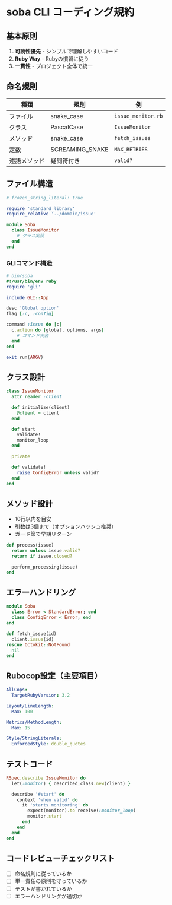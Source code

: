 # soba CLI コーディング規約

## 基本原則

1. **可読性優先** - シンプルで理解しやすいコード
2. **Ruby Way** - Rubyの慣習に従う
3. **一貫性** - プロジェクト全体で統一

## 命名規則

| 種類 | 規則 | 例 |
|-----|------|-----|
| ファイル | snake_case | `issue_monitor.rb` |
| クラス | PascalCase | `IssueMonitor` |
| メソッド | snake_case | `fetch_issues` |
| 定数 | SCREAMING_SNAKE | `MAX_RETRIES` |
| 述語メソッド | 疑問符付き | `valid?` |

## ファイル構造

```ruby
# frozen_string_literal: true

require 'standard_library'
require_relative '../domain/issue'

module Soba
  class IssueMonitor
    # クラス実装
  end
end
```

### GLIコマンド構造

```ruby
# bin/soba
#!/usr/bin/env ruby
require 'gli'

include GLI::App

desc 'Global option'
flag [:c, :config]

command :issue do |c|
  c.action do |global, options, args|
    # コマンド実装
  end
end

exit run(ARGV)
```

## クラス設計

```ruby
class IssueMonitor
  attr_reader :client

  def initialize(client)
    @client = client
  end

  def start
    validate!
    monitor_loop
  end

  private

  def validate!
    raise ConfigError unless valid?
  end
end
```

## メソッド設計

- 10行以内を目安
- 引数は3個まで（オプションハッシュ推奨）
- ガード節で早期リターン

```ruby
def process(issue)
  return unless issue.valid?
  return if issue.closed?

  perform_processing(issue)
end
```

## エラーハンドリング

```ruby
module Soba
  class Error < StandardError; end
  class ConfigError < Error; end
end

def fetch_issue(id)
  client.issue(id)
rescue Octokit::NotFound
  nil
end
```

## Rubocop設定（主要項目）

```yaml
AllCops:
  TargetRubyVersion: 3.2

Layout/LineLength:
  Max: 100

Metrics/MethodLength:
  Max: 15

Style/StringLiterals:
  EnforcedStyle: double_quotes
```

## テストコード

```ruby
RSpec.describe IssueMonitor do
  let(:monitor) { described_class.new(client) }

  describe '#start' do
    context 'when valid' do
      it 'starts monitoring' do
        expect(monitor).to receive(:monitor_loop)
        monitor.start
      end
    end
  end
end
```

## コードレビューチェックリスト

- [ ] 命名規則に従っているか
- [ ] 単一責任の原則を守っているか
- [ ] テストが書かれているか
- [ ] エラーハンドリングが適切か
